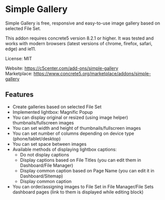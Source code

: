 # Simple Gallery

Simple Gallery is free, responsive and easy-to-use image gallery based on selected File Set.

This addon requires concrete5 version 8.2.1 or higher.
It was tested and works with modern browsers (latest versions of chrome, firefox, safari, edge) and ie11.

License: MIT

Website: https://c5center.com/add-ons/simple-gallery<br/>
Marketplace: https://www.concrete5.org/marketplace/addons/simple-gallery


## Features

- Create galleries based on selected File Set
- Implemented lightbox: Magnific Popup
- You can display original or resized (using image helper) thumbnails/fullscreen images
- You can set width and height of thumbnails/fullscreen images
- You can set number of columns depending on device type (phone/tablet/desktop)
- You can set space between images
- Available methods of displaying lightbox captions:
  - Do not display captions
  - Display captions based on File Titles (you can edit them in Dashboard/File Manager)
  - Display common caption based on Page Name (you can edit it in Dashboard/Sitemap)
  - Display common caption
- You can order/assigning images to File Set in File Manager/File Sets dashboard pages (link to them is displayed while editing block)